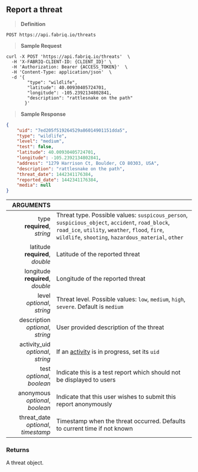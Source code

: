 ## Report a threat

> **Definition**

```text
POST https://api.fabriq.io/threats
```

> **Sample Request**

```shell
curl -X POST 'https://api.fabriq.io/threats'  \
  -H 'X-FABRIQ-CLIENT-ID: {CLIENT_ID}' \
  -H 'Authorization: Bearer {ACCESS_TOKEN}'  \
  -H 'Content-Type: application/json'  \
  -d '{                                        
        "type": "wildlife",                    
        "latitude": 40.00930405724701,
        "longitude": -105.2392134802841,
        "description": "rattlesnake on the path"
       }'
```

> **Sample Response**

```json
{
    "uid": "7ed205f519264529a86014901151dda5",
    "type": "wildlife",
    "level": "medium",
    "test": false,
    "latitude": 40.00930405724701,
    "longitude": -105.2392134802841,
    "address": "1279 Harrison Ct, Boulder, CO 80303, USA",
    "description": "rattlesnake on the path",
    "threat_date": 1442341176384,
    "reported_date": 1442341176384,
    "media": null
}
```

ARGUMENTS ||
---------:        | -----------
type <br>**required**, *string*  | Threat type.  Possible values: `suspicous_person`, `suspicious_object`, `accident`, `road_block`, `road_ice`, `utility`, `weather`, `flood`, `fire`, `wildlife`, `shooting`, `hazardous_material`, `other`
latitude <br>**required**, *double*  | Latitude of the reported threat
longitude <br>**required**, *double*  | Longitude of the reported threat
level <br>*optional*, *string*  |  Threat level.  Possible values: `low`, `medium`, `high`, `severe`.  Default is `medium`
description <br>*optional*, *string*  |  User provided description of the threat
activity_uid <br>*optional*, *string*  |  If an [activity](#activity) is in progress, set its `uid`
test <br>*optional*, *boolean*  |  Indicate this is a test report which should not be displayed to users
anonymous <br>*optional*, *boolean*  |  Indicate that this user wishes to submit this report anonymously
threat_date <br>*optional*, *timestamp*  |  Timestamp when the threat occurred.  Defaults to current time if not known


### Returns
A threat object.
